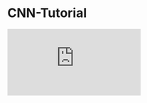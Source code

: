 # CNN-Tutorial
![code](https://github.com/sifat95/CNN-Tutorial/blob/master/Code_Files/pool_forward.py)

